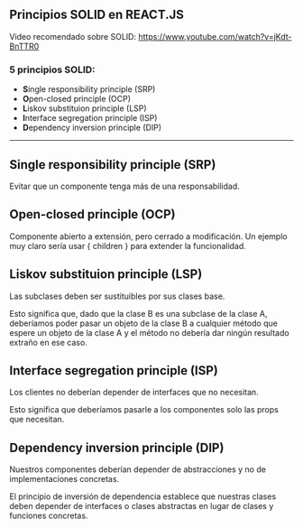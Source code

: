 ## Principios SOLID en REACT.JS

Video recomendado sobre SOLID: 
https://www.youtube.com/watch?v=jKdt-BnTTR0

### 5 principios SOLID:

- **S**ingle responsibility principle (SRP)
- **O**pen-closed principle (OCP)
- **L**iskov substituion principle (LSP)
- **I**nterface segregation principle (ISP)
- **D**ependency inversion principle (DIP)

<hr></hr>

**<h2>Single responsibility principle (SRP)</h2>**
Evitar que un componente tenga más de una responsabilidad.

**<h2>Open-closed principle (OCP)</h2>**

Componente abierto a extensión, pero cerrado a modificación.
Un ejemplo muy claro sería usar { children } para extender la funcionalidad. 

**<h2>Liskov substituion principle (LSP)</h2>**

Las subclases deben ser sustituibles por sus clases base.

Esto significa que, dado que la clase B es una subclase de la clase A, deberíamos poder pasar un objeto de la clase B a cualquier método que espere un objeto de la clase A y el método no debería dar ningún resultado extraño en ese caso.

**<h2>Interface segregation principle (ISP)</h2>**

Los clientes no deberían depender de interfaces que no necesitan.

Esto significa que deberíamos pasarle a los componentes solo las props que necesitan.

**<h2>Dependency inversion principle (DIP)</h2>**

Nuestros componentes deberían depender de abstracciones y no de implementaciones concretas.

El principio de inversión de dependencia establece que nuestras clases deben depender de interfaces o clases abstractas en lugar de clases y funciones concretas.
